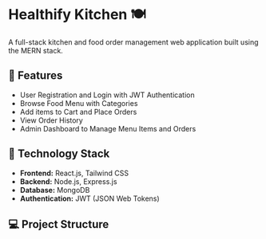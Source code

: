 # Healthify Kitchen 🍽️

A full-stack kitchen and food order management web application built using the MERN stack.

## 🚀 Features

- User Registration and Login with JWT Authentication  
- Browse Food Menu with Categories  
- Add items to Cart and Place Orders  
- View Order History  
- Admin Dashboard to Manage Menu Items and Orders  

## 🧰 Technology Stack

- **Frontend:** React.js, Tailwind CSS  
- **Backend:** Node.js, Express.js  
- **Database:** MongoDB  
- **Authentication:** JWT (JSON Web Tokens)

## 💻 Project Structure

